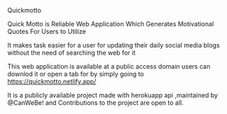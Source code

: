  Quickmotto
 
 Quick Motto is Reliable Web Application Which Generates Motivational Quotes For Users to Utilize

  It makes task easier for a user for updating their daily social media blogs without the need of searching the web for it

   This web application is available at a public access domain users can downlod it or open a tab for by simply going to https://quickmotto.netlify.app/

   It is a  publicly available project made with herokuapp api ,maintained by @CanWeBe! and Contributions to the project are open to all.

